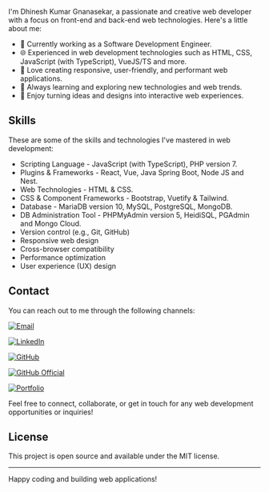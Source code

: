 I'm Dhinesh Kumar Gnanasekar, a passionate and creative web developer with a focus on front-end and back-end web technologies. Here's a little about me:

- 💼 Currently working as a Software Development Engineer.
- 🌐 Experienced in web development technologies such as HTML, CSS, JavaScript (with TypeScript), VueJS/TS and more.
- 🚀 Love creating responsive, user-friendly, and performant web applications.
- 🌱 Always learning and exploring new technologies and web trends.
- 🎨 Enjoy turning ideas and designs into interactive web experiences.

## Skills

These are some of the skills and technologies I've mastered in web development:

- Scripting Language - JavaScript (with TypeScript), PHP version 7.
- Plugins & Frameworks - React, Vue, Java Spring Boot, Node JS and Nest.
- Web Technologies - HTML & CSS.
- CSS & Component Frameworks - Bootstrap, Vuetify & Tailwind.
- Database - MariaDB version 10, MySQL, PostgreSQL, MongoDB.
- DB Administration Tool - PHPMyAdmin version 5, HeidiSQL, PGAdmin and Mongo Cloud.
- Version control (e.g., Git, GitHub)
- Responsive web design
- Cross-browser compatibility
- Performance optimization
- User experience (UX) design

## Contact

You can reach out to me through the following channels:

[![Email](https://img.shields.io/badge/Email-dhineshkumar.gnanasekar@gmail.com-royalblue)](dhineshkumar.gnanasekar@gmail.com)

[![LinkedIn](https://img.shields.io/badge/LinkedIn-dhineshkumargnanasekar-blue)](http://linkedin.com/in/dhineshkumargnanasekar)

[![GitHub](https://img.shields.io/badge/GitHub-dhineshkumargnanasekar-darkgreen)](https://github.com/dhineshkumargnanasekar)

[![GitHub Official](https://img.shields.io/badge/GitHub_Official-dhineshkumar--g-deepgreen)](https://github.com/dhineshkumar-g)

[![Portfolio](https://img.shields.io/badge/Portfolio-Dhinesh_Kumar_Gnanasekar-orange)](https://dhinesh-kumar-gnanasekar.web.app/)

Feel free to connect, collaborate, or get in touch for any web development opportunities or inquiries!

## License

This project is open source and available under the MIT license.

---

Happy coding and building web applications!
